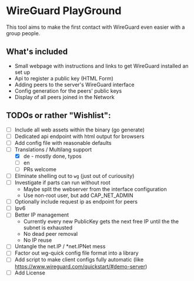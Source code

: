 # WireGuard PlayGround

This tool aims to make the first contact with WireGuard even easier with a group people.   

## What's included

* Small webpage with instructions and links to get WireGuard installed an set up
* Api to register a public key (HTML Form)
* Adding peers to the server's WireGuard interface
* Config generation for the peers' public keys
* Display of all peers joined in the Network

## TODOs or rather "Wishlist":

* [ ] Include all web assets within the binary (go generate)
* [ ] Dedicated api endpoint with html output for browsers 
* [ ] Add config file with reasonable defaults
* [ ] Translations / Multilang support
	* [x] de - mostly done, typos
	* [ ] en
	* [ ] PRs welcome
* [ ] Eliminate shelling out to `wg` (just out of curiousity)
* [ ] Investigate if parts can run without root
	* Maybe split the webserver from the interface configuration
	* Use non-root user, but add CAP_NET_ADMIN
* [ ] Optionally include request ip as endpoint for peers
* [ ] Ipv6
* [ ] Better IP management
	* Currently every new PublicKey gets the next free IP until the the subnet is exhausted
	* No dead peer removal
	* No IP reuse
* [ ] Untangle the net.IP / *net.IPNet mess
* [ ] Factor out wg-quick config file format into a library
* [ ] Add script to make client configs fully automatic (like https://www.wireguard.com/quickstart/#demo-server)
* [ ] Add License
